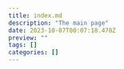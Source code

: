 ```yaml
---
title: index.md
description: "The main page"
date: 2023-10-07T00:07:18.478Z
preview: ""
tags: []
categories: []
---
```

